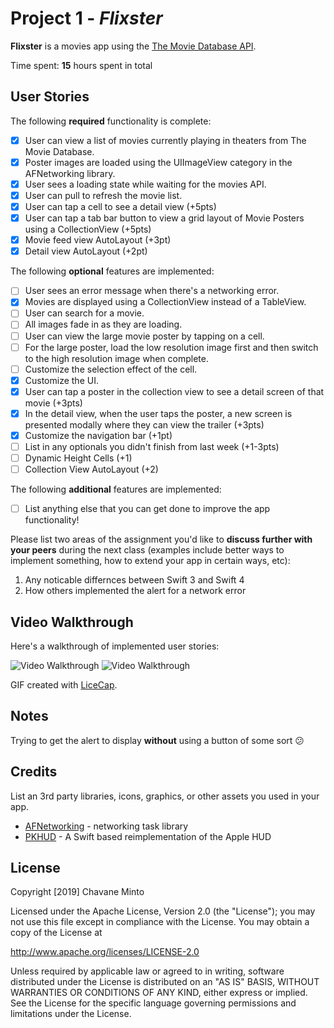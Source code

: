 # Project 1 - *Flixster*

**Flixster** is a movies app using the [The Movie Database API](http://docs.themoviedb.apiary.io/#).

Time spent: **15** hours spent in total

## User Stories

The following **required** functionality is complete:

- [x] User can view a list of movies currently playing in theaters from The Movie Database.
- [x] Poster images are loaded using the UIImageView category in the AFNetworking library.
- [x] User sees a loading state while waiting for the movies API.
- [x] User can pull to refresh the movie list.
- [x] User can tap a cell to see a detail view (+5pts)
- [x] User can tap a tab bar button to view a grid layout of Movie Posters using a CollectionView (+5pts)
- [x] Movie feed view AutoLayout (+3pt)
- [x] Detail view AutoLayout (+2pt)

The following **optional** features are implemented:

- [ ] User sees an error message when there's a networking error.
- [x] Movies are displayed using a CollectionView instead of a TableView.
- [ ] User can search for a movie.
- [ ] All images fade in as they are loading.
- [ ] User can view the large movie poster by tapping on a cell.
- [ ] For the large poster, load the low resolution image first and then switch to the high resolution image when complete.
- [ ] Customize the selection effect of the cell.
- [x] Customize the UI.
- [x] User can tap a poster in the collection view to see a detail screen of that movie (+3pts)
- [x] In the detail view, when the user taps the poster, a new screen is presented modally where they can view the trailer (+3pts)
- [x] Customize the navigation bar (+1pt)
- [ ] List in any optionals you didn't finish from last week (+1-3pts)
- [ ] Dynamic Height Cells (+1)
- [ ] Collection View AutoLayout (+2)

The following **additional** features are implemented:

- [ ] List anything else that you can get done to improve the app functionality!

Please list two areas of the assignment you'd like to **discuss further with your peers** during the next class (examples include better ways to implement something, how to extend your app in certain ways, etc):

1. Any noticable differnces between Swift 3 and Swift 4
2. How others implemented the alert for a network error

## Video Walkthrough

Here's a walkthrough of implemented user stories:

<img src='https://i.imgur.com/H5c73Tx.gif' title='Video Walkthrough' width='' alt='Video Walkthrough' />
<img src='https://i.imgur.com/7Oxe12e.gif' title='Video Walkthrough' width='' alt='Video Walkthrough' />

GIF created with [LiceCap](http://www.cockos.com/licecap/).

## Notes

Trying to get the alert to display **without** using a button of some sort 😕

## Credits

List an 3rd party libraries, icons, graphics, or other assets you used in your app.

- [AFNetworking](https://github.com/AFNetworking/AFNetworking) - networking task library
- [PKHUD](https://github.com/pkluz/PKHUD) - A Swift based reimplementation of the Apple HUD

## License

Copyright [2019] Chavane Minto

Licensed under the Apache License, Version 2.0 (the "License");
you may not use this file except in compliance with the License.
You may obtain a copy of the License at

http://www.apache.org/licenses/LICENSE-2.0

Unless required by applicable law or agreed to in writing, software
distributed under the License is distributed on an "AS IS" BASIS,
WITHOUT WARRANTIES OR CONDITIONS OF ANY KIND, either express or implied.
See the License for the specific language governing permissions and
limitations under the License.

